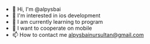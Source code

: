 - 👋 Hi, I'm @alpysbai
- 👀 I'm interested in ios development
- 🌱 I am currently learning to program
- 💞️ I want to cooperate on mobile
- 📫 How to contact me alpysbainursultan@gmail.com

<!---
alpysbai/alpysbai is a ✨ special ✨ repository because its `README.md` (this file) appears on your GitHub profile.
You can click the Preview link to take a look at your changes.
--->

